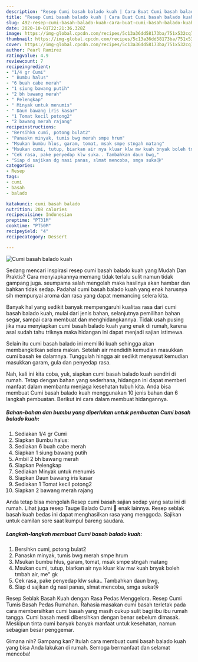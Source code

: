 ```yaml
---
description: "Resep Cumi basah balado kuah | Cara Buat Cumi basah balado kuah Yang Enak dan Simpel"
title: "Resep Cumi basah balado kuah | Cara Buat Cumi basah balado kuah Yang Enak dan Simpel"
slug: 492-resep-cumi-basah-balado-kuah-cara-buat-cumi-basah-balado-kuah-yang-enak-dan-simpel
date: 2020-10-01T22:21:36.328Z
image: https://img-global.cpcdn.com/recipes/5c13a36dd58173ba/751x532cq70/cumi-basah-balado-kuah-foto-resep-utama.jpg
thumbnail: https://img-global.cpcdn.com/recipes/5c13a36dd58173ba/751x532cq70/cumi-basah-balado-kuah-foto-resep-utama.jpg
cover: https://img-global.cpcdn.com/recipes/5c13a36dd58173ba/751x532cq70/cumi-basah-balado-kuah-foto-resep-utama.jpg
author: Pearl Ramirez
ratingvalue: 4.9
reviewcount: 7
recipeingredient:
- "1/4 gr Cumi"
- " Bumbu halus"
- "6 buah cabe merah"
- "1 siung bawang putih"
- "2 bh bawang merah"
- " Pelengkap"
- " Minyak untuk menumis"
- " Daun bawang iris kasar"
- "1 Tomat kecil potong2"
- "2 bawang merah rajang"
recipeinstructions:
- "Bersihkn cumi, potong bulat2"
- "Panaskn minyak, tumis bwg merah smpe hrum"
- "Msukan bumbu hlus, garam, tomat, msak smpe stngah matang"
- "Msukan cumi, tutup, biarkan air nya kluar klw mw kuah bnyak boleh tmbah air, me&#34; gk"
- "Cek rasa, pake penyedap klw suka.. Tambahkan daun bwg,"
- "Siap d sajikan dg nasi panas, slmat mencoba, smga suka😘"
categories:
- Resep
tags:
- cumi
- basah
- balado

katakunci: cumi basah balado 
nutrition: 208 calories
recipecuisine: Indonesian
preptime: "PT31M"
cooktime: "PT50M"
recipeyield: "4"
recipecategory: Dessert

---
```



![Cumi basah balado kuah](https://img-global.cpcdn.com/recipes/5c13a36dd58173ba/751x532cq70/cumi-basah-balado-kuah-foto-resep-utama.jpg)

Sedang mencari inspirasi resep cumi basah balado kuah yang Mudah Dan Praktis? Cara menyiapkannya memang tidak terlalu sulit namun tidak gampang juga. seumpama salah mengolah maka hasilnya akan hambar dan bahkan tidak sedap. Padahal cumi basah balado kuah yang enak harusnya sih mempunyai aroma dan rasa yang dapat memancing selera kita.

Banyak hal yang sedikit banyak mempengaruhi kualitas rasa dari cumi basah balado kuah, mulai dari jenis bahan, selanjutnya pemilihan bahan segar, sampai cara membuat dan menghidangkannya. Tidak usah pusing jika mau menyiapkan cumi basah balado kuah yang enak di rumah, karena asal sudah tahu triknya maka hidangan ini dapat menjadi sajian istimewa.

Selain itu cumi basah balado ini memiliki kuah sehingga akan membangkitkan selera makan. Setelah air mendidih kemudian masukkan cumi basah ke dalamnya. Tunggulah hingga air sedikit menyusut kemudian masukkan garam, gula dan penyedap rasa.


Nah, kali ini kita coba, yuk, siapkan cumi basah balado kuah sendiri di rumah. Tetap dengan bahan yang sederhana, hidangan ini dapat memberi manfaat dalam membantu menjaga kesehatan tubuh kita. Anda bisa membuat Cumi basah balado kuah menggunakan 10 jenis bahan dan 6 langkah pembuatan. Berikut ini cara dalam membuat hidangannya.

<!--inarticleads1-->

##### Bahan-bahan dan bumbu yang diperlukan untuk pembuatan Cumi basah balado kuah:

1. Sediakan 1/4 gr Cumi
1. Siapkan  Bumbu halus:
1. Sediakan 6 buah cabe merah
1. Siapkan 1 siung bawang putih
1. Ambil 2 bh bawang merah
1. Siapkan  Pelengkap
1. Sediakan  Minyak untuk menumis
1. Siapkan  Daun bawang iris kasar
1. Sediakan 1 Tomat kecil potong2
1. Siapkan 2 bawang merah rajang


Anda tetap bisa mengolah Resep cumi basah sajian sedap yang satu ini di rumah. Lihat juga resep Tauge Balado Cumi 🦑 enak lainnya. Resep seblak basah kuah bedas ini dapat menghasilkan rasa yang menggoda. Sajikan untuk camilan sore saat kumpul bareng saudara. 

<!--inarticleads2-->

##### Langkah-langkah membuat Cumi basah balado kuah:

1. Bersihkn cumi, potong bulat2
1. Panaskn minyak, tumis bwg merah smpe hrum
1. Msukan bumbu hlus, garam, tomat, msak smpe stngah matang
1. Msukan cumi, tutup, biarkan air nya kluar klw mw kuah bnyak boleh tmbah air, me&#34; gk
1. Cek rasa, pake penyedap klw suka.. Tambahkan daun bwg,
1. Siap d sajikan dg nasi panas, slmat mencoba, smga suka😘


Resep Seblak Basah Kuah dengan Rasa Pedas Menggelora. Resep Cumi Tumis Basah Pedas Rumahan. Rahasia masakan cumi basah terletak pada cara membersihkan cumi basah yang masih cukup sulit bagi ibu ibu rumah tangga. Cumi basah mesti dibersihkan dengan benar sebelum dimasak. Meskipun tinta cumi banyak banyak manfaat untuk kesehatan, namun sebagian besar penggemar. 

Gimana nih? Gampang kan? Itulah cara membuat cumi basah balado kuah yang bisa Anda lakukan di rumah. Semoga bermanfaat dan selamat mencoba!
